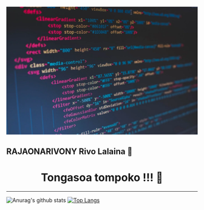 
![Cover](https://github.com/rivo2302/rivo2302/blob/main/images/cover.webp)


## RAJAONARIVONY Rivo Lalaina 💬

#### 
<h1 align="center">Tongasoa tompoko !!! 👋</h1>
<hr> </hr>

![Anurag's github stats](https://github-readme-stats.vercel.app/api?username=rivo2302&theme=react&show_icons=true&line_height=20&locale=fr&include_all_commits=true&count_private=true&card_width=300)
[![Top Langs](https://github-readme-stats.vercel.app/api/top-langs/?username=rivo2302&theme=react&layout=compact)](https://github.com/anuraghazra/github-readme-stats)

